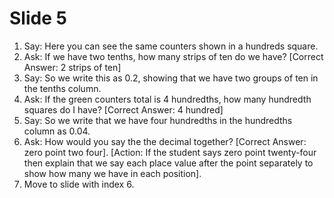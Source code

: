 # Slide 5

1. Say: Here you can see the same counters shown in a hundreds square.
2. Ask: If we have two tenths, how many strips of ten do we have? [Correct Answer: 2 strips of ten]
4. Say: So we write this as 0.2, showing that we have two groups of ten in the tenths column.
5. Ask: If the green counters total is 4 hundredths, how many hundredth squares do I have? [Correct Answer: 4 hundred]
7. Say: So we write that we have four hundredths in the hundredths column as 0.04.
8. Ask: How would you say the the decimal together? [Correct Answer: zero point two four]. [Action: If the student says zero point twenty-four then explain that we say each place value after the point separately to show how many we have in each position].
10. Move to slide with index 6.
